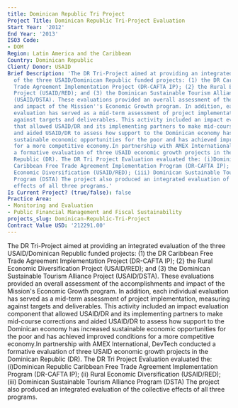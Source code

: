 ```yaml
---
title: Dominican Republic Tri Project
Project Title: Dominican Republic Tri-Project Evaluation
Start Year: '2012'
End Year: '2013'
ISO3 Code:
- DOM
Region: Latin America and the Caribbean
Country: Dominican Republic
Client/ Donor: USAID
Brief Description: 'The DR Tri-Project aimed at providing an integrated evaluation
  of the three USAID/Dominican Republic funded projects: (1) the DR Caribbean Free
  Trade Agreement Implementation Project (DR-CAFTA IP); (2} the Rural Economic Diversification
  Project (USAID/RED); and (3) the Dominican Sustainable Tourism Alliance Project
  (USAID/DSTA). These evaluations provided an overall assessment of the accomplishments
  and impact of the Mission''s Economic Growth program. In addition, each individual
  evaluation has served as a mid-term assessment of project implementation, measuring
  against targets and deliverables. This activity included an impact evaluation component
  that allowed USAID/DR and its implementing partners to make mid-course corrections
  and aided USAID/DR to assess how support to the Dominican economy has increased
  sustainable economic opportunities for the poor and has achieved improved conditions
  for a more competitive economy.In partnership with AMEX International, DevTech conducted
  a formative evaluation of three USAID economic growth projects in the Dominican
  Republic (DR). The DR Tri Project Evaluation evaluated the: (i)Dominican Republic
  Caribbean Free Trade Agreement Implementation Program (DR-CAFTA IP); (ii) Rural
  Economic Diversification (USAID/RED); (iii) Dominican Sustainable Tourism Alliance
  Program (DSTA) The project also produced an integrated evaluation of the collective
  effects of all three programs.'
Is Current Project? (true/false): false
Practice Area:
- Monitoring and Evaluation
- Public Financial Management and Fiscal Sustainability
projects_slug: Dominican-Republic-Tri-Project
Contract Value USD: '212291.00'
---
```


The DR Tri-Project aimed at providing an integrated evaluation of the three USAID/Dominican Republic funded projects: (1) the DR Caribbean Free Trade Agreement Implementation Project (DR-CAFTA IP); (2} the Rural Economic Diversification Project (USAID/RED); and (3) the Dominican Sustainable Tourism Alliance Project (USAID/DSTA). These evaluations provided an overall assessment of the accomplishments and impact of the Mission's Economic Growth program. In addition, each individual evaluation has served as a mid-term assessment of project implementation, measuring against targets and deliverables. This activity included an impact evaluation component that allowed USAID/DR and its implementing partners to make mid-course corrections and aided USAID/DR to assess how support to the Dominican economy has increased sustainable economic opportunities for the poor and has achieved improved conditions for a more competitive economy.In partnership with AMEX International, DevTech conducted a formative evaluation of three USAID economic growth projects in the Dominican Republic (DR). The DR Tri Project Evaluation evaluated the: (i)Dominican Republic Caribbean Free Trade Agreement Implementation Program (DR-CAFTA IP); (ii) Rural Economic Diversification (USAID/RED); (iii) Dominican Sustainable Tourism Alliance Program (DSTA) The project also produced an integrated evaluation of the collective effects of all three programs.